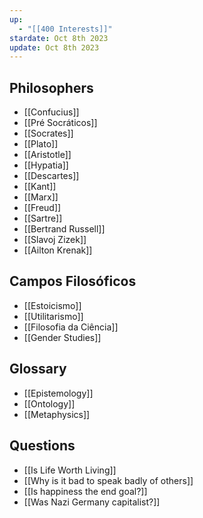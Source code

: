 ```yaml
---
up:
  - "[[400 Interests]]"
stardate: Oct 8th 2023
update: Oct 8th 2023
---
```

## Philosophers
- [[Confucius]]
- [[Pré Socráticos]]
- [[Socrates]]
- [[Plato]]
- [[Aristotle]]
- [[Hypatia]]
- [[Descartes]]
- [[Kant]]
- [[Marx]]
- [[Freud]]
- [[Sartre]]
- [[Bertrand Russell]]
- [[Slavoj Zizek]]
- [[Ailton Krenak]]

## Campos Filosóficos
- [[Estoicismo]]
- [[Utilitarismo]]
- [[Filosofia da Ciência]]
- [[Gender Studies]]


## Glossary
- [[Epistemology]]
- [[Ontology]]
- [[Metaphysics]]

## Questions
- [[Is Life Worth Living]]
- [[Why is it bad to speak badly of others]]
- [[Is happiness the end goal?]]
- [[Was Nazi Germany capitalist?]]